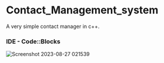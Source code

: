 # Contact_Management_system
A very simple contact manager in c++.


### IDE - Code::Blocks
![Screenshot 2023-08-27 021539](https://github.com/code-grow/Contact_Management_system/assets/57804478/0d8b9cdb-efbb-4c30-a4ea-2fae9397c938)
